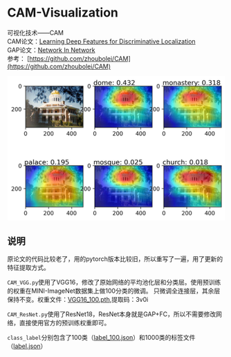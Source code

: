 # CAM-Visualization
可视化技术——CAM  
CAM论文：[Learning Deep Features for Discriminative Localization](https://arxiv.org/pdf/1512.04150.pdf)  
GAP论文：[Network In Network](https://arxiv.org/pdf/1312.4400.pdf)  
参考： [https://github.com/zhoubolei/CAM](https://github.com/zhoubolei/CAM)

![alt text](cam.jpg)

## 说明
原论文的代码比较老了，用的pytorch版本比较旧，所以重写了一遍，用了更新的特征提取方式。  

`CAM_VGG.py`使用了VGG16，修改了原始网络的平均池化层和分类层。使用预训练的权重在MINI-ImageNet数据集上做100分类的微调。
只微调全连接层，其余层保持不变。权重文件：[VGG16_100.pth](https://pan.baidu.com/s/1XE2RLEzDn8Xvw8wY0pTo1A?pwd=3v0i 
),提取码：3v0i

`CAM_ResNet.py`使用了ResNet18，ResNet本身就是GAP+FC，所以不需要修改网络，直接使用官方的预训练权重即可。
  
`class_label`分别包含了100类（[label_100.json](class_label/label_100.json)）和1000类的标签文件（[label.json](class_label/label.json)）
